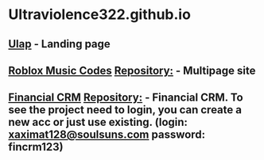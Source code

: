 # Ultraviolence322.github.io

## [Ulap](https://ultraviolence322.github.io/Ulap/) - Landing page
## [Roblox Music Codes](https://robloxmusiccodes.vercel.app/) [Repository:](https://github.com/Ultraviolence322/roblox-site) - Multipage site
## [Financial CRM](https://worthy-loudspeakers.000webhostapp.com/) [Repository:](https://github.com/Ultraviolence322/fin-crm) - Financial CRM. To see the project need to login, you can create a new acc or just use existing. (login: xaximat128@soulsuns.com password: fincrm123)
